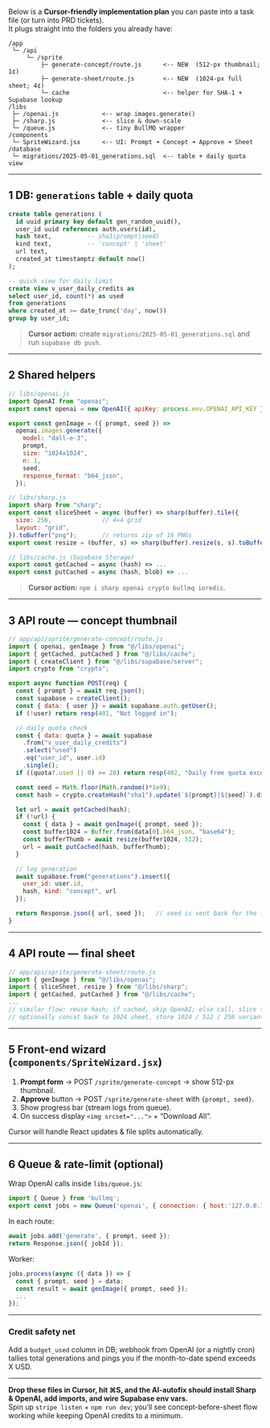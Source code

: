 Below is a **Cursor-friendly implementation plan** you can paste into a task file (or turn into PRD tickets).  
It plugs straight into the folders you already have:

```
/app
 └─ /api
     └─ /sprite
         ├─ generate-concept/route.js      <-- NEW  (512-px thumbnail; 1¢)
         ├─ generate-sheet/route.js        <-- NEW  (1024-px full sheet; 4¢)
         └─ cache                          <-- helper for SHA-1 + Supabase lookup
/libs
 ├─ /openai.js            <-- wrap images.generate()
 ├─ /sharp.js             <-- slice & down-scale
 └─ /queue.js             <-- tiny BullMQ wrapper
/components
 └─ SpriteWizard.jsx      <-- UI: Prompt ➜ Concept ➜ Approve ➜ Sheet
/database
 └─ migrations/2025-05-01_generations.sql  <-- table + daily quota view
```

---

## 1  DB: `generations` table + daily quota

```sql
create table generations (
  id uuid primary key default gen_random_uuid(),
  user_id uuid references auth.users(id),
  hash text,          -- sha1(prompt|seed)
  kind text,          -- 'concept' | 'sheet'
  url text,
  created_at timestamptz default now()
);

-- quick view for daily limit
create view v_user_daily_credits as
select user_id, count(*) as used
from generations
where created_at >= date_trunc('day', now())
group by user_id;
```

> **Cursor action:** create `migrations/2025-05-01_generations.sql` and run `supabase db push`.

---

## 2  Shared helpers

```js
// libs/openai.js
import OpenAI from "openai";
export const openai = new OpenAI({ apiKey: process.env.OPENAI_API_KEY });

export const genImage = ({ prompt, seed }) =>
  openai.images.generate({
    model: "dall-e-3",
    prompt,
    size: "1024x1024",
    n: 1,
    seed,
    response_format: "b64_json",
  });
```

```js
// libs/sharp.js
import sharp from "sharp";
export const sliceSheet = async (buffer) => sharp(buffer).tile({
  size: 256,              // 4×4 grid
  layout: "grid",
}).toBuffer("png");       // returns zip of 16 PNGs
export const resize = (buffer, s) => sharp(buffer).resize(s, s).toBuffer();
```

```js
// libs/cache.js (Supabase Storage)
export const getCached = async (hash) => ...
export const putCached = async (hash, blob) => ...
```

> **Cursor action:** `npm i sharp openai crypto bullmq ioredis`.

---

## 3  API route — concept thumbnail

```js
// app/api/sprite/generate-concept/route.js
import { openai, genImage } from "@/libs/openai";
import { getCached, putCached } from "@/libs/cache";
import { createClient } from "@/libs/supabase/server";
import crypto from "crypto";

export async function POST(req) {
  const { prompt } = await req.json();
  const supabase = createClient();
  const { data: { user }} = await supabase.auth.getUser();
  if (!user) return resp(401, "Not logged in");

  // daily quota check
  const { data: quota } = await supabase
    .from("v_user_daily_credits")
    .select("used")
    .eq("user_id", user.id)
    .single();
  if ((quota?.used || 0) >= 20) return resp(402, "Daily free quota exceeded");

  const seed = Math.floor(Math.random()*1e9);
  const hash = crypto.createHash("sha1").update(`${prompt}|${seed}`).digest("hex");

  let url = await getCached(hash);
  if (!url) {
    const { data } = await genImage({ prompt, seed });
    const buffer1024 = Buffer.from(data[0].b64_json, "base64");
    const bufferThumb = await resize(buffer1024, 512);
    url = await putCached(hash, bufferThumb);
  }

  // log generation
  await supabase.from("generations").insert({
    user_id: user.id,
    hash, kind: "concept", url
  });

  return Response.json({ url, seed });   // seed is sent back for the final call
}
```

---

## 4  API route — final sheet

```js
// app/api/sprite/generate-sheet/route.js
import { genImage } from "@/libs/openai";
import { sliceSheet, resize } from "@/libs/sharp";
import { getCached, putCached } from "@/libs/cache";
...
// similar flow: reuse hash; if cached, skip OpenAI; else call, slice to 256 grid,
// optionally concat back to 1024 sheet, store 1024 / 512 / 256 variants.
```

---

## 5  Front-end wizard (`components/SpriteWizard.jsx`)

1. **Prompt form** → POST `/sprite/generate-concept` → show 512-px thumbnail.  
2. **Approve** button → POST `/sprite/generate-sheet` with `{prompt, seed}`.  
3. Show progress bar (stream logs from queue).  
4. On success display `<img srcset="...">` + “Download All”.

Cursor will handle React updates & file splits automatically.

---

## 6  Queue & rate-limit (optional)

Wrap OpenAI calls inside `libs/queue.js`:

```js
import { Queue } from 'bullmq';
export const jobs = new Queue('openai', { connection: { host:'127.0.0.1' }});
```

In each route:

```js
await jobs.add('generate', { prompt, seed });
return Response.json({ jobId });
```

Worker:

```js
jobs.process(async ({ data }) => {
  const { prompt, seed } = data;
  const result = await genImage({ prompt, seed });
  ...
});
```

---

### Credit safety net

Add a `budget_used` column in DB; webhook from OpenAI (or a nightly cron) tallies total generations and pings you if the month-to-date spend exceeds X USD.

---

**Drop these files in Cursor, hit ⌘S, and the AI-autofix should install Sharp & OpenAI, add imports, and wire Supabase env vars.**  
Spin up `stripe listen` + `npm run dev`; you’ll see concept-before-sheet flow working while keeping OpenAI credits to a minimum.